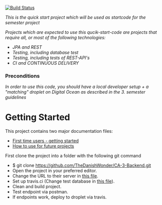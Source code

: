 [![Build Status](https://travis-ci.org/TheDanishWonder/CA-3-Backend.svg?branch=master)](https://travis-ci.org/TheDanishWonder/CA-3-Backend)

*This is the quick start project which will be used as startcode for the semester project*

*Projects which are expected to use this qucik-start-code are projects that require all, or most of the following technologies:*
 - *JPA and REST*
- *Testing, including database test*
- *Testing, including tests of REST-API's*
- *CI and CONTINUOUS DELIVERY*

### Preconditions
*In order to use this code, you should have a local developer setup + a "matching" droplet on Digital Ocean as described in the 3. semester guidelines*

# Getting Started

This project contains two major documentation files: 
 - [First time users - getting started](README_proof_of_concept.md)
 - [How to use for future projects](README_how_to_use.md)

First clone the project into a folder with the following git command
 - $ git clone https://github.com/TheDanishWonder/CA-3-Backend.git
 - Open the project in your preferred editor.
 - Change the URL to their server in [this file](https://github.com/TheDanishWonder/CA-3-Backend/blob/master/src/main/resources/config.properties).
 - Set up travis.ci (Change test database in [this file](https://github.com/TheDanishWonder/CA-3-Backend/blob/master/.travis.yml)).
 - Clean and build project.
 - Test endpoint via postman.
 - If endpoints work, deploy to droplet via travis.
 
